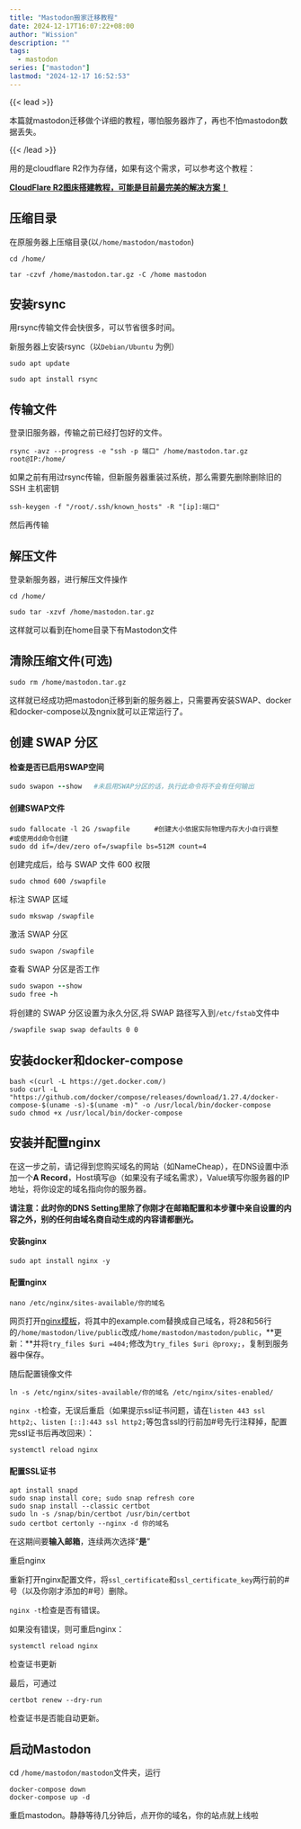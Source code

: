 ```yaml
---
title: "Mastodon搬家迁移教程"
date: 2024-12-17T16:07:22+08:00
author: "Wission"
description: ""
tags:
  - mastodon
series: ["mastodon"]
lastmod: "2024-12-17 16:52:53"
---
```


{{< lead >}}

本篇就mastodon迁移做个详细的教程，哪怕服务器炸了，再也不怕mastodon数据丢失。

{{< /lead >}}

用的是cloudflare R2作为存储，如果有这个需求，可以参考这个教程：

[**CloudFlare R2图床搭建教程，可能是目前最完美的解决方案！**](https://blog.jeoqm-77.top/articles/2024.9.13/cloudflare-r2%E5%9B%BE%E5%BA%8A%E6%90%AD%E5%BB%BA%E6%95%99%E7%A8%8B%E5%8F%AF%E8%83%BD%E6%98%AF%E7%9B%AE%E5%89%8D%E6%9C%80%E5%AE%8C%E7%BE%8E%E7%9A%84%E8%A7%A3%E5%86%B3%E6%96%B9%E6%A1%88/)

## 压缩目录

在原服务器上压缩目录(以`/home/mastodon/mastodon`)

`cd /home/`

`tar -czvf /home/mastodon.tar.gz -C /home mastodon`

## 安装rsync

用rsync传输文件会快很多，可以节省很多时间。

新服务器上安装rsync（以`Debian/Ubuntu` 为例）

`sudo apt update`

`sudo apt install rsync`

## 传输文件

登录旧服务器，传输之前已经打包好的文件。

`rsync -avz --progress -e "ssh -p 端口" /home/mastodon.tar.gz root@IP:/home/`

如果之前有用过rsync传输，但新服务器重装过系统，那么需要先删除删除旧的 SSH 主机密钥

`ssh-keygen -f "/root/.ssh/known_hosts" -R "[ip]:端口"`

然后再传输

## 解压文件

登录新服务器，进行解压文件操作

`cd /home/`

`sudo tar -xzvf /home/mastodon.tar.gz`

这样就可以看到在home目录下有Mastodon文件

## 清除压缩文件(可选)

`sudo rm /home/mastodon.tar.gz`

这样就已经成功把mastodon迁移到新的服务器上，只需要再安装SWAP、docker和docker-compose以及ngnix就可以正常运行了。

## 创建 SWAP 分区

#### 检查是否已启用SWAP空间                   

```ruby
sudo swapon --show   #未启用SWAP分区的话，执行此命令将不会有任何输出
```

#### 创建SWAP文件                  

```shell
sudo fallocate -l 2G /swapfile      #创建大小依据实际物理内存大小自行调整
#或使用dd命令创建
sudo dd if=/dev/zero of=/swapfile bs=512M count=4
```

创建完成后，给与 SWAP 文件 600 权限

```shell
sudo chmod 600 /swapfile
```

标注 SWAP 区域

```shell
sudo mkswap /swapfile
```

激活 SWAP 分区

```shell
sudo swapon /swapfile
```

查看 SWAP 分区是否工作

```ruby
sudo swapon --show
sudo free -h
```

将创建的 SWAP 分区设置为永久分区,将 SWAP 路径写入到`/etc/fstab`文件中

```bash
/swapfile swap swap defaults 0 0
```

## 安装docker和docker-compose

```
bash <(curl -L https://get.docker.com/)
sudo curl -L "https://github.com/docker/compose/releases/download/1.27.4/docker-compose-$(uname -s)-$(uname -m)" -o /usr/local/bin/docker-compose
sudo chmod +x /usr/local/bin/docker-compose
```

## 安装并配置nginx

在这一步之前，请记得到您购买域名的网站（如NameCheap），在DNS设置中添加一个**A Record**，Host填写@（如果没有子域名需求），Value填写你服务器的IP地址，将你设定的域名指向你的服务器。

**请注意：此时你的DNS Setting里除了你刚才在邮箱配置和本步骤中亲自设置的内容之外，别的任何由域名商自动生成的内容请都删光。**

#### 安装nginx            

```fallback
sudo apt install nginx -y
```

#### 配置nginx       

```fallback
nano /etc/nginx/sites-available/你的域名
```

网页打开[nginx模板](https://raw.githubusercontent.com/mastodon/mastodon/main/dist/nginx.conf)，将其中的example.com替换成自己域名，将28和56行的`/home/mastodon/live/public`改成`/home/mastodon/mastodon/public`，**更新：**并将`try_files $uri =404;`修改为`try_files $uri @proxy;`，复制到服务器中保存。

随后配置镜像文件

```fallback
ln -s /etc/nginx/sites-available/你的域名 /etc/nginx/sites-enabled/
```

`nginx -t`检查，无误后重启（如果提示ssl证书问题，请在`listen 443 ssl http2;`、`listen [::]:443 ssl http2;`等包含ssl的行前加#号先行注释掉，配置完ssl证书后再改回来）：

```gdscript3
systemctl reload nginx
```

#### 配置SSL证书      

```fallback
apt install snapd
sudo snap install core; sudo snap refresh core
sudo snap install --classic certbot
sudo ln -s /snap/bin/certbot /usr/bin/certbot
sudo certbot certonly --nginx -d 你的域名
```

在这期间要**输入邮箱**，连续两次选择“**是**”

重启nginx

重新打开nginx配置文件，将`ssl_certificate`和`ssl_certificate_key`两行前的#号（以及你刚才添加的#号）删除。

`nginx -t`检查是否有错误。

如果没有错误，则可重启nginx：

```gdscript3
systemctl reload nginx
```

检查证书更新

最后，可通过

```fallback
certbot renew --dry-run
```

检查证书是否能自动更新。

## 启动Mastodon

cd `/home/mastodon/mastodon`文件夹，运行

```
docker-compose down
docker-compose up -d
```

重启mastodon。静静等待几分钟后，点开你的域名，你的站点就上线啦